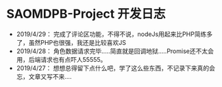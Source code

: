 # SAOMDPB-Project 开发日志
- 2019/4/29：
  完成了评论区功能，不得不说，nodeJs用起来比PHP简练多了，虽然PHP也很强，我还是比较喜欢JS
- 2019/4/28：
  角色数据请求完毕.....简直就是回调地狱.....Promise还不太会用，后端请求也有点吓人55555。
- 2019/4/27：
  想想总得留下点什么吧，学了这么些东西，不记录下来真的会忘，文章又写不来....